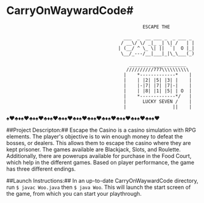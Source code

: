 # CarryOnWaywardCode#

                                                      ESCAPE THE
```
                                           ___  _  __ ___ _  _ ___ _    
                                          / __\/ \/ _|_ _| \| /   | |   
                                         | (__/ ^ \_ \| ||  `|  O |_|    
                                          \__/_---/__|___|_|\_\___(_)    
```
```
                                             _____________________    
                                            //////////777\\\\\\\\\\    
                                           |    *-------------*    |    
                                           |    | |2| |5| |3| |    |    
                                           |    |-|7| |7| |7|-|    |    
                                           |    | |8| |1| |5| | O  |    
                                           |    *-------------*/   |    
                                           |      LUCKY SEVEN /    |    
                                           |                 ||    |
```

:spades::hearts::clubs::diamonds::spades::hearts::clubs::diamonds::spades::hearts::clubs::diamonds::spades::hearts::clubs::diamonds::spades::hearts::clubs::diamonds::spades::hearts::clubs::diamonds::spades::hearts::clubs::diamonds::spades::hearts::clubs::diamonds::spades::hearts::clubs::diamonds::spades::hearts::clubs::diamonds::spades::hearts:


##Project Descripton:##
Escape the Casino is a casino simulation with RPG elements. The player's objective is to win enough money to defeat the bosses, or dealers. This allows them to escape the casino where they are kept prisoner. The games available are Blackjack, Slots, and Roulette. Additionally, there are powerups available for purchase in the Food Court, which help in the different games. Based on player performance, the game has three different endings.

##Launch Instructions:##
In an up-to-date CarryOnWaywardCode directory, run `$ javac Woo.java` then `$ java Woo`. This will launch the start screen of the game, from which you can start your playthrough.